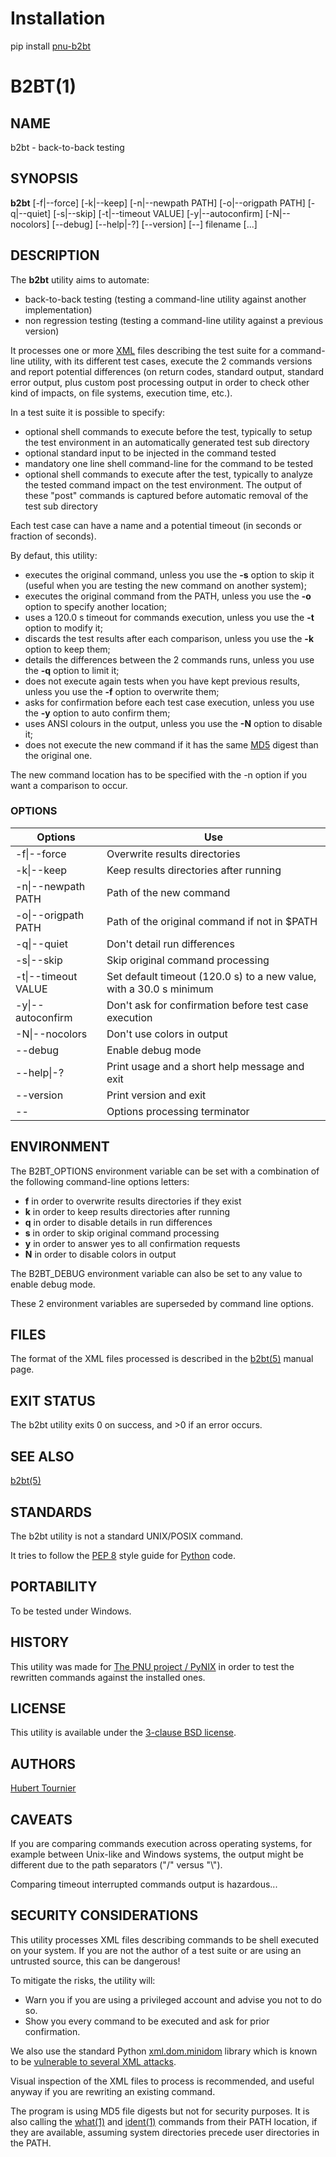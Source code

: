 # Installation
pip install [pnu-b2bt](https://pypi.org/project/pnu-b2bt/)

# B2BT(1)

## NAME
b2bt - back-to-back testing

## SYNOPSIS
**b2bt**
\[-f|--force\]
\[-k|--keep\]
\[-n|--newpath PATH\]
\[-o|--origpath PATH\]
\[-q|--quiet\]
\[-s|--skip\]
\[-t|--timeout VALUE\]
\[-y|--autoconfirm\]
\[-N|--nocolors\]
\[--debug\]
\[--help|-?\]
\[--version\]
\[--\]
filename \[...\]

## DESCRIPTION
The **b2bt** utility aims to automate:
* back-to-back testing (testing a command-line utility against another implementation)
* non regression testing (testing a command-line utility against a previous version)

It processes one or more [XML](https://en.wikipedia.org/wiki/XML) files describing the test suite for a command-line utility,
with its different test cases, execute the 2 commands versions and report potential
differences (on return codes, standard output, standard error output, plus custom post
processing output in order to check other kind of impacts, on file systems, execution time, etc.).

In a test suite it is possible to specify:
* optional shell commands to execute before the test, typically to setup the test environment
  in an automatically generated test sub directory
* optional standard input to be injected in the command tested
* mandatory one line shell command-line for the command to be tested
* optional shell commands to execute after the test, typically to analyze the tested command
  impact on the test environment. The output of these "post" commands is captured before
  automatic removal of the test sub directory

Each test case can have a name and a potential timeout (in seconds or fraction of seconds).

By defaut, this utility:
* executes the original command, unless you use the **-s** option to skip it (useful when you are testing the new command on another system);
* executes the original command from the PATH, unless you use the **-o** option to specify another location;
* uses a 120.0 s timeout for commands execution, unless you use the **-t** option to modify it;
* discards the test results after each comparison, unless you use the **-k** option to keep them;
* details the differences between the 2 commands runs, unless you use the **-q** option to limit it;
* does not execute again tests when you have kept previous results, unless you use the **-f** option to overwrite them;
* asks for confirmation before each test case execution, unless you use the **-y** option to auto confirm them;
* uses ANSI colours in the output, unless you use the **-N** option to disable it;
* does not execute the new command if it has the same [MD5](https://en.wikipedia.org/wiki/MD5) digest than the original one.

The new command location has to be specified with the -n option if you want a comparison to occur.

### OPTIONS
Options | Use
------- | ---
-f\|--force|Overwrite results directories
-k\|--keep|Keep results directories after running
-n\|--newpath PATH|Path of the new command
-o\|--origpath PATH|Path of the original command if not in $PATH
-q\|--quiet|Don't detail run differences
-s\|--skip|Skip original command processing
-t\|--timeout VALUE|Set default timeout (120.0 s) to a new value, with a 30.0 s minimum
-y\|--autoconfirm|Don't ask for confirmation before test case execution
-N\|--nocolors|Don't use colors in output
--debug|Enable debug mode
--help\|-?|Print usage and a short help message and exit
--version|Print version and exit
--|Options processing terminator

## ENVIRONMENT
The B2BT_OPTIONS environment variable can be set with a combination of the following command-line options letters:
* **f** in order to overwrite results directories if they exist
* **k** in order to keep results directories after running
* **q** in order to disable details in run differences
* **s** in order to skip original command processing
* **y** in order to answer yes to all confirmation requests
* **N** in order to disable colors in output

The B2BT_DEBUG environment variable can also be set to any value to enable debug mode.

These 2 environment variables are superseded by command line options.

## FILES
The format of the XML files processed is described in the [b2bt(5)](https://github.com/HubTou/b2bt/blob/main/README.5.md) manual page.

## EXIT STATUS
The b2bt utility exits 0 on success, and >0 if an error occurs.

## SEE ALSO
[b2bt(5)](https://github.com/HubTou/b2bt/blob/main/README.5.md)

## STANDARDS
The b2bt utility is not a standard UNIX/POSIX command.

It tries to follow the [PEP 8](https://www.python.org/dev/peps/pep-0008/) style guide for [Python](https://www.python.org/) code.

## PORTABILITY
To be tested under Windows.

## HISTORY
This utility was made for [The PNU project / PyNIX](https://github.com/HubTou/PNU)
in order to test the rewritten commands against the installed ones.

## LICENSE
This utility is available under the [3-clause BSD license](https://opensource.org/licenses/BSD-3-Clause).

## AUTHORS
[Hubert Tournier](https://github.com/HubTou)

## CAVEATS
If you are comparing commands execution across operating systems, for example between Unix-like and Windows systems,
the output might be different due to the path separators ("/" versus "\\").

Comparing timeout interrupted commands output is hazardous...

## SECURITY CONSIDERATIONS
This utility processes XML files describing commands to be shell executed on your system.
If you are not the author of a test suite or are using an untrusted source, this can be dangerous!

To mitigate the risks, the utility will:
* Warn you if you are using a privileged account and advise you not to do so.
* Show you every command to be executed and ask for prior confirmation.

We also use the standard Python [xml.dom.minidom](https://docs.python.org/3/library/xml.dom.minidom.html) library which is known to be [vulnerable to several XML attacks](https://pypi.org/project/defusedxml/).

Visual inspection of the XML files to process is recommended, and useful anyway if you are rewriting an existing command.

The program is using MD5 file digests but not for security purposes.
It is also calling the [what(1)](https://www.freebsd.org/cgi/man.cgi?query=what) and [ident(1)](https://www.freebsd.org/cgi/man.cgi?query=ident) commands from their PATH location, if they are available, assuming system directories precede user directories in the PATH.
